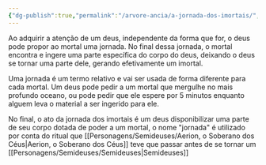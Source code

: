 ```yaml
---
{"dg-publish":true,"permalink":"/arvore-ancia/a-jornada-dos-imortais/","dgPassFrontmatter":true}
---
```




Ao adquirir a atenção de um deus, independente da forma que for, o deus pode propor ao mortal uma jornada. No final dessa jornada, o mortal encontra e ingere uma parte específica do corpo do deus, deixando o deus se tornar uma parte dele, gerando efetivamente um imortal.

Uma jornada é um termo relativo e vai ser usada de forma diferente para cada mortal. Um deus pode pedir a um mortal que mergulhe no mais profundo oceano, ou pode pedir que ele espere por 5 minutos enquanto alguem leva o material a ser ingerido para ele.

No final, o ato da jornada dos imortais é um deus disponibilizar uma parte de seu corpo dotada de poder a um mortal, o nome "jornada" é utilizado por conta do ritual que [[Personagens/Semideuses/Aerion, o Soberano dos Céus\|Aerion, o Soberano dos Céus]] teve que passar antes de se tornar um [[Personagens/Semideuses/Semideuses\|Semideuses]]